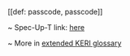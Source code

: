 [[def: passcode, passcode]]

~ Spec-Up-T link: <a href='https://weboftrust.github.io/WOT-terms/docs/glossary/passcode'>here</a>

~ More in <a href="https://weboftrust.github.io/WOT-terms/docs/glossary/passcode">extended KERI glossary</a>
